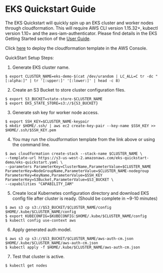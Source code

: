 # EKS Quickstart Guide 
The EKS Quickstart will quickly spin up an EKS cluster and worker nodes through cloudformation. This will require AWS CLI version 1.15.32+, kubectl version 1.10+ and the aws-iam-authenticator. Please find details in the EKS Getting Started section of the [User Guide](https://docs.aws.amazon.com/eks/latest/userguide/getting-started.html).

Click [here](https://console.aws.amazon.com/cloudformation/home?#/stacks/new?stackName=eks-quickstart&templateURL=https://s3-us-west-2.amazonaws.com/eks-quickstart-demo/v3/eks-quickstart.yaml) to deploy the cloudformation template in the AWS Console.

QuickStart Setup Steps:

1. Generate EKS cluster name.
```
$ export CLUSTER_NAME=eks-demo-$(cat /dev/urandom | LC_ALL=C tr -dc "[:alpha:]" | tr '[:upper:]' '[:lower:]' | head -c 8)
```

2. Create an S3 Bucket to store cluster configuration files.
```
$ export S3_BUCKET=state-store-$CLUSTER_NAME
$ export EKS_STATE_STORE=s3://${S3_BUCKET}
```

3. Generate ssh key for worker node access.
```
$ export SSH_KEY=$CLUSTER_NAME-keypair
$ mkdir $HOME/.ssh/ | aws ec2 create-key-pair --key-name $SSH_KEY >> $HOME/.ssh/$SSH_KEY.pem
```

4. You may run the cloudformation template from the link above or using the command line.
```
$ aws cloudformation create-stack --stack-name $CLUSTER_NAME \
--template-url https://s3-us-west-2.amazonaws.com/eks-quickstart-demo/eks-quickstart.yaml \
--parameters ParameterKey=ClusterName,ParameterValue=$CLUSTER_NAME ParameterKey=NodeGroupName,ParameterValue=$CLUSTER_NAME-nodegroup ParameterKey=KeyName,ParameterValue=$SSH_KEY ParameterKey=S3Bucket,ParameterValue=$S3_BUCKET \
--capabilities "CAPABILITY_IAM"
```	

5. Create local Kubernetes configuration directory and download EKS config file after cluster is ready. (Should be complete in ~9-10 minutes)
```
$ aws s3 cp s3://$S3_BUCKET/$CLUSTER_NAME/config $HOME/.kube/$CLUSTER_NAME/config
$ export KUBECONFIG=$KUBECONFIG:$HOME/.kube/$CLUSTER_NAME/config
$ kubectl config use-context aws
```

6. Apply generated auth model.
```
$ aws s3 cp s3://$S3_BUCKET/$CLUSTER_NAME/aws-auth-cm.json $HOME/.kube/$CLUSTER_NAME/aws-auth-cm.json
$ kubectl apply -f $HOME/.kube/$CLUSTER_NAME/aws-auth-cm.json
```

7. Test that cluster is active.
```
$ kubectl get nodes
```
